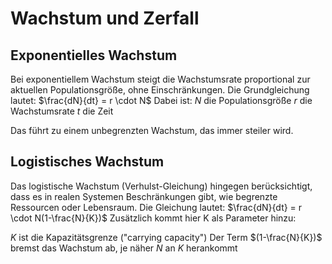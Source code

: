 # Wachstum und Zerfall

## Exponentielles Wachstum

Bei exponentiellem Wachstum steigt die Wachstumsrate proportional zur aktuellen Populationsgröße, ohne Einschränkungen. Die Grundgleichung lautet:
$\frac{dN}{dt} = r \cdot N$
Dabei ist:
$N$ die Populationsgröße
$r$ die Wachstumsrate
$t$ die Zeit

Das führt zu einem unbegrenzten Wachstum, das immer steiler wird.

## Logistisches Wachstum

Das logistische Wachstum (Verhulst-Gleichung) hingegen berücksichtigt, dass es in realen Systemen Beschränkungen gibt, wie begrenzte Ressourcen oder Lebensraum. Die Gleichung lautet:
$\frac{dN}{dt} = r \cdot N(1-\frac{N}{K})$
Zusätzlich kommt hier K als Parameter hinzu:

$K$ ist die Kapazitätsgrenze ("carrying capacity")
Der Term $(1-\frac{N}{K})$ bremst das Wachstum ab, je näher $N$ an $K$ herankommt